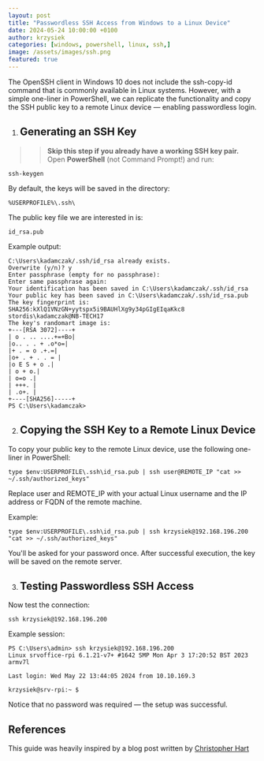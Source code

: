 ```yaml
---
layout: post
title: "Passwordless SSH Access from Windows to a Linux Device"
date: 2024-05-24 10:00:00 +0100
author: krzysiek
categories: [windows, powershell, linux, ssh,]
image: /assets/images/ssh.png
featured: true
---
```


The OpenSSH client in Windows 10 does not include the ssh-copy-id command that is commonly available in Linux systems. However, with a simple one-liner in PowerShell, we can replicate the functionality and copy the SSH public key to a remote Linux device — enabling passwordless login.

1. ## Generating an SSH Key

>> **Skip this step if you already have a working SSH key pair.**
Open **PowerShell** (not Command Prompt!) and run:

```
ssh-keygen
```

By default, the keys will be saved in the directory:
```
%USERPROFILE%\.ssh\
```

The public key file we are interested in is:
```
id_rsa.pub
```


Example output:

```
C:\Users\kadamczak/.ssh/id_rsa already exists.
Overwrite (y/n)? y
Enter passphrase (empty for no passphrase):
Enter same passphrase again:
Your identification has been saved in C:\Users\kadamczak/.ssh/id_rsa
Your public key has been saved in C:\Users\kadamczak/.ssh/id_rsa.pub
The key fingerprint is:
SHA256:kXlQ1VNzGN+yytspx5i9BAUHlXg9y34pGIgEIqaKkc8 stordis\kadamczak@NB-TECH17
The key's randomart image is:
+---[RSA 3072]----+
| o . .. ....+=+Bo|
|o.. . . + .o*o=|
|+ . = o .+.=|
|o+ . + . . = |
|o E S + o .|
| o + o.|
| o=o .|
| +++. |
| .o+. |
+----[SHA256]-----+
PS C:\Users\kadamczak>
```

2. ## Copying the SSH Key to a Remote Linux Device
To copy your public key to the remote Linux device, use the following one-liner in PowerShell:

```
type $env:USERPROFILE\.ssh\id_rsa.pub | ssh user@REMOTE_IP "cat >> ~/.ssh/authorized_keys"
```

Replace user and REMOTE_IP with your actual Linux username and the IP address or FQDN of the remote machine.

Example:

```
type $env:USERPROFILE\.ssh\id_rsa.pub | ssh krzysiek@192.168.196.200 "cat >> ~/.ssh/authorized_keys"
```

You'll be asked for your password once. After successful execution, the key will be saved on the remote server.

3. ## Testing Passwordless SSH Access
Now test the connection:

```
ssh krzysiek@192.168.196.200
```

Example session:
```
PS C:\Users\admin> ssh krzysiek@192.168.196.200
Linux srvoffice-rpi 6.1.21-v7+ #1642 SMP Mon Apr 3 17:20:52 BST 2023 armv7l

Last login: Wed May 22 13:44:05 2024 from 10.10.169.3

krzysiek@srv-rpi:~ $
```

Notice that no password was required — the setup was successful.


## References
This guide was heavily inspired by a blog post written by [Christopher Hart](https://chrisjhart.com/Windows-10-ssh-copy-id/#copy-ssh-key-to-remote-linux-device)
